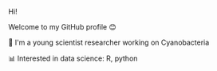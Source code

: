 Hi!

Welcome to my GitHub profile :blush:

:test_tube: I'm a young scientist researcher working on Cyanobacteria 

:bar_chart: Interested in data science: R, python
